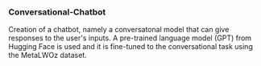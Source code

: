 ### Conversational-Chatbot

Creation of a chatbot, namely a conversatonal model that can give responses to the user's inputs. A pre-trained language model (GPT) from Hugging Face is used
and it is fine-tuned to the conversational task using the MetaLWOz dataset.

